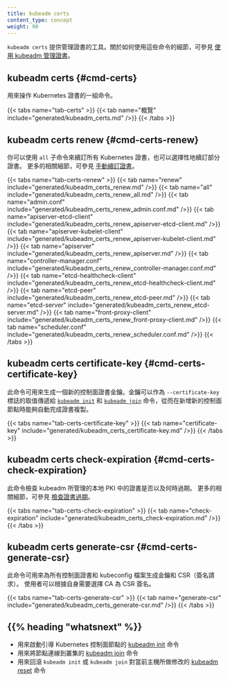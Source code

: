 ```yaml
---
title: kubeadm certs
content_type: concept
weight: 90
---
```


<!--
`kubeadm certs` provides utilities for managing certificates.
For more details on how these commands can be used, see
[Certificate Management with kubeadm](/docs/tasks/administer-cluster/kubeadm/kubeadm-certs/).
-->
`kubeadm certs` 提供管理證書的工具。關於如何使用這些命令的細節，可參見
[使用 kubeadm 管理證書](/zh-cn/docs/tasks/administer-cluster/kubeadm/kubeadm-certs/)。

## kubeadm certs {#cmd-certs}

<!--
A collection of operations for operating Kubernetes certificates.
-->
用來操作 Kubernetes 證書的一組命令。

{{< tabs name="tab-certs" >}}
{{< tab name="概覽" include="generated/kubeadm_certs.md" />}}
{{< /tabs >}}

## kubeadm certs renew {#cmd-certs-renew}

<!--
You can renew all Kubernetes certificates using the `all` subcommand or renew them selectively.
For more details see [Manual certificate renewal](/docs/tasks/administer-cluster/kubeadm/kubeadm-certs/#manual-certificate-renewal).
-->
你可以使用 `all` 子命令來續訂所有 Kubernetes 證書，也可以選擇性地續訂部分證書。
更多的相關細節，可參見
[手動續訂證書](/zh-cn/docs/tasks/administer-cluster/kubeadm/kubeadm-certs/#manual-certificate-renewal)。

{{< tabs name="tab-certs-renew" >}}
{{< tab name="renew" include="generated/kubeadm_certs_renew.md" />}}
{{< tab name="all" include="generated/kubeadm_certs_renew_all.md" />}}
{{< tab name="admin.conf" include="generated/kubeadm_certs_renew_admin.conf.md" />}}
{{< tab name="apiserver-etcd-client" include="generated/kubeadm_certs_renew_apiserver-etcd-client.md" />}}
{{< tab name="apiserver-kubelet-client" include="generated/kubeadm_certs_renew_apiserver-kubelet-client.md" />}}
{{< tab name="apiserver" include="generated/kubeadm_certs_renew_apiserver.md" />}}
{{< tab name="controller-manager.conf" include="generated/kubeadm_certs_renew_controller-manager.conf.md" />}}
{{< tab name="etcd-healthcheck-client" include="generated/kubeadm_certs_renew_etcd-healthcheck-client.md" />}}
{{< tab name="etcd-peer" include="generated/kubeadm_certs_renew_etcd-peer.md" />}}
{{< tab name="etcd-server" include="generated/kubeadm_certs_renew_etcd-server.md" />}}
{{< tab name="front-proxy-client" include="generated/kubeadm_certs_renew_front-proxy-client.md" />}}
{{< tab name="scheduler.conf" include="generated/kubeadm_certs_renew_scheduler.conf.md" />}}
{{< /tabs >}}

## kubeadm certs certificate-key {#cmd-certs-certificate-key}

<!--
This command can be used to generate a new control-plane certificate key.
The key can be passed as `--certificate-key` to [`kubeadm init`](/docs/reference/setup-tools/kubeadm/kubeadm-init)
and [`kubeadm join`](/docs/reference/setup-tools/kubeadm/kubeadm-join)
to enable the automatic copy of certificates when joining additional control-plane nodes.
-->
此命令可用來生成一個新的控制面證書金鑰。金鑰可以作為 `--certificate-key`
標誌的取值傳遞給 [`kubeadm init`](/zh-cn/docs/reference/setup-tools/kubeadm/kubeadm-init)
和 [`kubeadm join`](/zh-cn/docs/reference/setup-tools/kubeadm/kubeadm-join)
命令，從而在新增新的控制面節點時能夠自動完成證書複製。

{{< tabs name="tab-certs-certificate-key" >}}
{{< tab name="certificate-key" include="generated/kubeadm_certs_certificate-key.md" />}}
{{< /tabs >}}

## kubeadm certs check-expiration {#cmd-certs-check-expiration}

<!--
This command checks expiration for the certificates in the local PKI managed by kubeadm.
For more details see
[Check certificate expiration](/docs/tasks/administer-cluster/kubeadm/kubeadm-certs/#check-certificate-expiration).
-->
此命令檢查 kubeadm 所管理的本地 PKI 中的證書是否以及何時過期。
更多的相關細節，可參見
[檢查證書過期](/zh-cn/docs/tasks/administer-cluster/kubeadm/kubeadm-certs/#check-certificate-expiration)。


{{< tabs name="tab-certs-check-expiration" >}}
{{< tab name="check-expiration" include="generated/kubeadm_certs_check-expiration.md" />}}
{{< /tabs >}}

## kubeadm certs generate-csr {#cmd-certs-generate-csr}

<!--
This command can be used to generate keys and CSRs for all control-plane certificates and kubeconfig files.
The user can then sign the CSRs with a CA of their choice.
-->
此命令可用來為所有控制面證書和 kubeconfig 檔案生成金鑰和 CSR（簽名請求）。
使用者可以根據自身需要選擇 CA 為 CSR 簽名。

{{< tabs name="tab-certs-generate-csr" >}}
{{< tab name="generate-csr" include="generated/kubeadm_certs_generate-csr.md" />}}
{{< /tabs >}}

## {{% heading "whatsnext" %}}

<!--
* [kubeadm init](/docs/reference/setup-tools/kubeadm/kubeadm-init/) to bootstrap a Kubernetes control-plane node
* [kubeadm join](/docs/reference/setup-tools/kubeadm/kubeadm-join/) to connect a node to the cluster
* [kubeadm reset](/docs/reference/setup-tools/kubeadm/kubeadm-reset/) to revert any changes made to this host by `kubeadm init` or `kubeadm join`
-->
* 用來啟動引導 Kubernetes 控制面節點的
  [kubeadm init](/zh-cn/docs/reference/setup-tools/kubeadm/kubeadm-init/)
  命令
* 用來將節點連線到叢集的
  [kubeadm join](/zh-cn/docs/reference/setup-tools/kubeadm/kubeadm-join/)
  命令
* 用來回滾 `kubeadm init` 或 `kubeadm join` 對當前主機所做修改的
  [kubeadm reset](/zh-cn/docs/reference/setup-tools/kubeadm/kubeadm-reset/)
  命令

